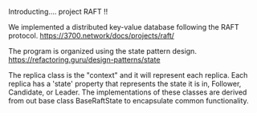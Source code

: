 Introducting.... project RAFT !!

We implemented a distributed key-value database following the RAFT protocol. https://3700.network/docs/projects/raft/

The program is organized using the state pattern design. https://refactoring.guru/design-patterns/state

The replica class is the "context" and it will represent each replica. Each replica has a 'state' property that represents the state it is in, Follower, Candidate, or Leader. The implementations of these classes are derived from out base class BaseRaftState to encapsulate common functionality. 
